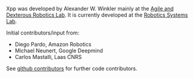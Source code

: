 Xpp was developed by Alexander W. Winkler mainly at the [Agile and Dexterous
Robotics Lab](http://www.adrl.ethz.ch/doku.php). It is currently developed at the [Robotics
Systems Lab](http://www.rsl.ethz.ch/).

Initial contributors/input from:

* Diego Pardo,       Amazon Robotics
* Michael Neunert,   Google Deepmind
* Carlos Mastalli,   Laas CNRS

See [github contributors](https://github.com/leggedrobotics/xpp/graphs/contributors) for further code contributors.
